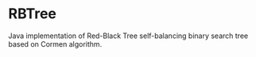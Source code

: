 # RBTree
Java implementation of Red-Black Tree self-balancing binary search tree based on Cormen algorithm.
